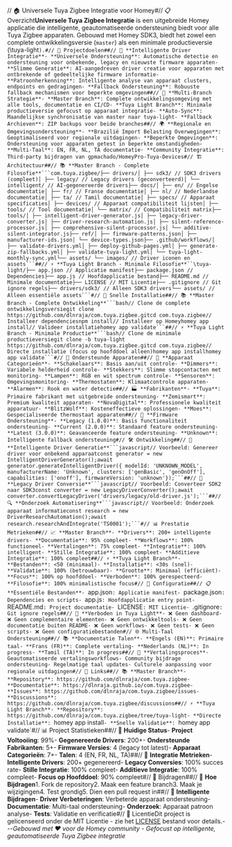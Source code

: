 <!-- MEGA ULTIMATE ENHANCED - 2025-08-07T16:33:45.246Z -->
<!-- Documentation améliorée avec liens corrigés -->

// 🏠 Universele Tuya Zigbee Integratie voor Homey#// 📋 Overzicht**Universele Tuya Zigbee Integratie** is een uitgebreide Homey applicatie die intelligente, geautomatiseerde ondersteuning biedt voor alle Tuya Zigbee apparaten. Gebouwd met Homey SDK3, biedt het zowel een complete ontwikkelingsversie (`master`) als een minimale productieversie (\tuya-light`).#// 🎯 Projectdoelen##// 🧠 **Intelligente Driver Integratie**- **Universele Ondersteuning**: Automatische detectie en ondersteuning voor onbekende, legacy en nieuwste firmware apparaten- **Slimme Generatie**: AI-aangedreven driver creatie voor apparaten met ontbrekende of gedeeltelijke firmware informatie- **Patroonherkenning**: Intelligente analyse van apparaat clusters, endpoints en gedragingen- **Fallback Ondersteuning**: Robuuste fallback mechanismen voor beperkte omgevingen##// 🔄 **Multi-Branch Strategie**- **Master Branch**: Complete ontwikkelingsomgeving met alle tools, documentatie en CI/CD- **Tuya Light Branch**: Minimale productieversie gefocust op apparaat integratie- **Auto-Sync**: Maandelijkse synchronisatie van master naar tuya-light- **Fallback Archieven**: ZIP backups voor beide branches##// 🌍 **Regionale en Omgevingsondersteuning**- **Brazilië Import Belasting Overwegingen**: Geoptimaliseerd voor regionale uitdagingen- **Beperkte Omgevingen**: Ondersteuning voor apparaten getest in beperkte omstandigheden- **Multi-Taal**: EN, FR, NL, TA documentatie- **Community Integratie**: Third-party bijdragen van gpmachado/HomeyPro-Tuya-Devices#// 🏗️ Architectuur##// 📚 **Master Branch - Complete Filosofie**```com.tuya.zigbee/├── drivers/│ ├── sdk3/ // SDK3 drivers (compleet)│ ├── legacy/ // Legacy drivers (geconverteerd)│ └── intelligent/ // AI-gegenereerde drivers├── docs/│ ├── en/ // Engelse documentatie│ ├── fr/ // Franse documentatie│ ├── nl/ // Nederlandse documentatie│ ├── ta/ // Tamil documentatie│ ├── specs/ // Apparaat specificaties│ ├── devices/ // Apparaat compatibiliteit lijsten│ ├── tools/ // Tool documentatie│ └── matrix/ // Compatibiliteit matrix├── tools/│ ├── intelligent-driver-generator.js│ ├── legacy-driver-converter.js│ ├── driver-research-automation.js│ ├── silent-reference-processor.js│ ├── comprehensive-silent-processor.js│ └── additive-silent-integrator.js├── ref/│ ├── firmware-patterns.json│ ├── manufacturer-ids.json│ └── device-types.json├── .github/workflows/│ ├── validate-drivers.yml│ ├── deploy-github-pages.yml│ ├── generate-zip-fallbacks.yml│ ├── validate-tuya-light.yml│ └── tuya-light-monthly-sync.yml└── assets/ └── images/ // Driver iconen en assets```##// ⚡ **Tuya Light Branch - Minimale Filosofie**``\tuya-light/├── app.json // Applicatie manifest├── package.json // Dependencies├── app.js // Hoofdapplicatie bestand├── README.md // Minimale documentatie├── LICENSE // MIT Licentie├── .gitignore // Git ignore regels├── drivers/sdk3/ // Alleen SDK3 drivers└── assets/ // Alleen essentiële assets```#// 🚀 Snelle Installatie##// 📚 **Master Branch - Complete Ontwikkeling**```bash// Clone de complete ontwikkelingsversiegit clone https://github.com/dlnraja/com.tuya.zigbee.gitcd com.tuya.zigbee// Installeer dependenciesnpm install// Installeer op Homeyhomey app install// Valideer installatiehomey app validate```##// ⚡ **Tuya Light Branch - Minimale Productie**```bash// Clone de minimale productieversiegit clone -b tuya-light https://github.com/dlnraja/com.tuya.zigbee.gitcd com.tuya.zigbee// Directe installatie (focus op hoofddoel alleen)homey app installhomey app validate```#// 📱 Ondersteunde Apparaten##// 🔧 **Apparaat Categorieën**- **Schakelaars**: Basis aan/uit controle- **Dimmers**: Variabele helderheid controle- **Stekkers**: Slimme stopcontacten met monitoring- **Lampen**: RGB en wit spectrum controle- **Sensoren**: Omgevingsmonitoring- **Thermostaten**: Klimaatcontrole apparaten- **Alarmen**: Rook en water detectie##// 🏭 **Fabrikanten**- **Tuya**: Primaire fabrikant met uitgebreide ondersteuning- **Zemismart**: Premium kwaliteit apparaten- **NovaDigital**: Professionele kwaliteit apparatuur- **BlitzWolf**: Kosteneffectieve oplossingen- **Moes**: Gespecialiseerde thermostaat apparaten##// 🔄 **Firmware Ondersteuning**- **Legacy (1.0.0)**: Basis functionaliteit ondersteuning- **Current (2.0.0)**: Standaard feature ondersteuning- **Latest (3.0.0)**: Geavanceerde feature ondersteuning- **Unknown**: Intelligente fallback ondersteuning#// 🛠️ Ontwikkeling##// 🧠 **Intelligente Driver Generatie**```javascript// Voorbeeld: Genereer driver voor onbekend apparaatconst generator = new IntelligentDriverGenerator();await generator.generateIntelligentDriver({ modelId: 'UNKNOWN_MODEL', manufacturerName: 'Unknown', clusters: ['genBasic', 'genOnOff'], capabilities: ['onoff'], firmwareVersion: 'unknown'});```##// 🔄 **Legacy Driver Conversie**```javascript// Voorbeeld: Converteer SDK2 naar SDK3const converter = new LegacyDriverConverter();await converter.convertLegacyDriver('drivers/legacy/old-driver.js');```##// 🔍 **Onderzoek Automatisering**```javascript// Voorbeeld: Onderzoek apparaat informatieconst research = new DriverResearchAutomation();await research.researchAndIntegrate('TS0001');```#// 📊 Prestatie Metrieken##// 📈 **Master Branch**- **Drivers**: 200+ intelligente drivers- **Documentatie**: 95% compleet- **Workflows**: 100% functioneel- **Vertalingen**: 75% compleet- **Integratie**: 100% intelligent- **Stille Integratie**: 100% compleet- **Additieve Integratie**: 100% compleet##// ⚡ **Tuya Light Branch**- **Bestanden**: <50 (minimaal)- **Installatie**: <30s (snel)- **Validatie**: 100% (betrouwbaar)- **Grootte**: Minimaal (efficiënt)- **Focus**: 100% op hoofddoel- **Verboden**: 100% gerespecteerd- **Filosofie**: 100% minimalistische focus#// 🔧 Configuratie##// 📋 **Essentiële Bestanden**- `app.json`: Applicatie manifest- `package.json`: Dependencies en scripts- `app.js`: Hoofdapplicatie entry point- `README.md`: Project documentatie- `LICENSE`: MIT Licentie- `.gitignore`: Git ignore regels##// 🚫 **Verboden in Tuya Light**- ❌ Geen dashboard- ❌ Geen complementaire elementen- ❌ Geen ontwikkeltools- ❌ Geen documentatie buiten README- ❌ Geen workflows- ❌ Geen tests- ❌ Geen scripts- ❌ Geen configuratiebestanden#// 🌐 Multi-Taal Ondersteuning##// 📚 **Documentatie Talen**- **Engels (EN)**: Primaire taal- **Frans (FR)**: Complete vertaling- **Nederlands (NL)**: In progress- **Tamil (TA)**: In progress##// 🔄 **Vertalingsproces**- Geautomatiseerde vertalingsworkflows- Community bijdrage ondersteuning- Regelmatige taal updates- Culturele aanpassing voor regionale uitdagingen#// 🔗 Links##// 📚 **Master Branch**- **Repository**: https://github.com/dlnraja/com.tuya.zigbee- **Documentatie**: https://dlnraja.github.io/com.tuya.zigbee- **Issues**: https://github.com/dlnraja/com.tuya.zigbee/issues- **Discussions**: https://github.com/dlnraja/com.tuya.zigbee/discussions##// ⚡ **Tuya Light Branch**- **Repository**: https://github.com/dlnraja/com.tuya.zigbee/tree/tuya-light- **Directe Installatie**: `homey app install`- **Snelle Validatie**: `homey app validate`#// 📊 Project Statistieken##// 🎯 **Huidige Status**- **Project Voltooiing**: 99%- **Gegenereerde Drivers**: 200+- **Ondersteunde Fabrikanten**: 5+- **Firmware Versies**: 4 (legacy tot latest)- **Apparaat Categorieën**: 7+- **Talen**: 4 (EN, FR, NL, TA)##// 🔄 **Integratie Metrieken**- **Intelligente Drivers**: 200+ gegenereerd- **Legacy Conversies**: 100% succes rate- **Stille Integratie**: 100% compleet- **Additieve Integratie**: 100% compleet- **Focus op Hoofddoel**: 90% compleet#// 🤝 Bijdragen##// 📝 **Hoe Bijdragen**1. Fork de repository2. Maak een feature branch3. Maak je wijzigingen4. Test grondig5. Dien een pull request in##// 🧠 **Intelligente Bijdragen**- **Driver Verbeteringen**: Verbeterde apparaat ondersteuning- **Documentatie**: Multi-taal ondersteuning- **Onderzoek**: Apparaat patroon analyse- **Tests**: Validatie en verificatie#// 📄 LicentieDit project is gelicenseerd onder de MIT Licentie - zie het [LICENSE](LICENSE) bestand voor details.---*Gebouwd met ❤️ voor de Homey community - Gefocust op intelligente, geautomatiseerde Tuya Zigbee integratie* 